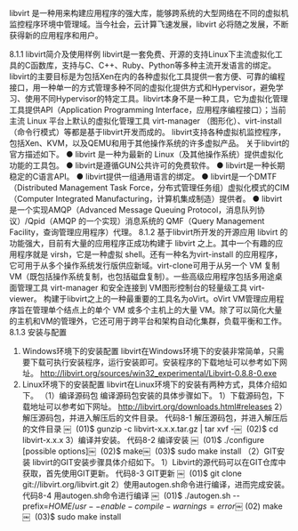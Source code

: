 
<!-- @import "[TOC]" {cmd="toc" depthFrom=1 depthTo=6 orderedList=false} -->

<!-- code_chunk_output -->



<!-- /code_chunk_output -->

libvirt 是一种用来构建应用程序的强大库，能够跨系统的大型网络在不同的虚拟机监控程序环境中管理域。当今社会，云计算飞速发展，libvirt 必将随之发展，不断获得新的应用程序和用户。

8.1.1 libvirt简介及使用样例
libvirt是一套免费、开源的支持Linux下主流虚拟化工具的C函数库，支持与C、C++、Ruby、Python等多种主流开发语言的绑定。
libvirt的主要目标是为包括Xen在内的各种虚拟化工具提供一套方便、可靠的编程接口，用一种单一的方式管理多种不同的虚拟化提供方式和Hypervisor，避免学习、使用不同Hypervisor的特定工具。libvirt本身不是一种工具，它为虚拟化管理工具提供API（Application Programming Interface，应用程序编程接口）；当前主流 Linux 平台上默认的虚拟化管理工具 virt-manager （图形化）、virt-install（命令行模式）等都是基于libvirt开发而成的。
libvirt支持各种虚拟机监控程序，包括Xen、KVM，以及QEMU和用于其他操作系统的许多虚拟产品。
关于libvirt的官方描述如下。
● libvirt 是一种为最新的 Linux（及其他操作系统）提供虚拟化功能的工具包。
● libvirt是遵循GUN公共许可的免费软件。
● libvirt是一种长期稳定的C语言API。
● libvirt提供一组通用语言的绑定。
● libvirt是一个DMTF（Distributed Management Task Force，分布式管理任务组）虚拟化模式的CIM（Computer Integrated Manufacturing，计算机集成制造）提供者。
● libvirt是一个实现AMQP（Advanced Message Queuing Protocol，消息队列协议）/Qpid（AMQP 的一个实现）消息系统的 QMF（Query Management Facility，查询管理应用程序）代理。
8.1.2 基于libvirt所开发的开源应用
libvirt 的功能强大，目前有大量的应用程序正成功构建于 libvirt 之上。其中一个有趣的应用程序就是 virsh，它是一种虚拟 shell。还有一种名为virt-install 的应用程序，它可用于从多个操作系统发行版供应新域。virt-clone可用于从另一个 VM 复制 VM（既包括操作系统复制，也包括磁盘复制）。一些高级应用程序包括多用途桌面管理工具 virt-manager 和安全连接到 VM图形控制台的轻量级工具 virt-viewer。
构建于libvirt之上的一种最重要的工具名为oVirt。oVirt VM管理应用程序旨在管理单个结点上的单个 VM 或多个主机上的大量 VM。除了可以简化大量的主机和VM的管理外，它还可用于跨平台和架构自动化集群，负载平衡和工作。
8.1.3 安装与配置
1. Windows环境下的安装配置
libvirt在Windows环境下的安装非常简单，只需要下载可执行安装程序，运行安装即可。安装程序的下载地址可以参考如下网址。
http://libvirt.org/sources/win32_experimental/Libvirt-0.8.8-0.exe
2. Linux环境下的安装配置
libvirt在Linux环境下的安装有两种方式，具体介绍如下。
（1）编译源码包
编译源码包安装的具体步骤如下。
1）下载源码包，下载地址可以参考如下网址。
http://libvirt.org/downloads.html#releases
2）解压源码包，并进入解压后的文件目录。
代码8-1 解压源码包，并进入解压后的文件目录
￼     (01)$ gunzip -c libvirt-x.x.x.tar.gz | tar xvf -￼     (02)$ cd libvirt-x.x.x
3）编译并安装。
代码8-2 编译安装
￼     (01)$ ./configure [possible options]￼     (02)$ make￼     (03)$ sudo make install
（2）GIT安装
libvirt的GIT安装步骤具体介绍如下。
1）Libvirt的源代码可以在GIT仓库中获取，首先使用GIT更新。
代码8-3 GIT更新
￼     (01)$ git clone git://libvirt.org/libvirt.git
2）使用autogen.sh命令进行编译，进而完成安装。
代码8-4 用autogen.sh命令进行编译
￼     (01)$ ./autogen.sh --prefix=$HOME/usr --enable-compile-warnings=error￼     (02)$ make￼     (03)$ sudo make install
